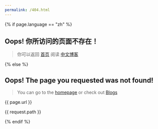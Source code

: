 ```yaml
---
permalink: /404.html
---
```


{% if page.language == "zh" %}

## Oops! 你所访问的页面不存在！
> 你可以返回 [首页](https://spacevim.org/cn/) 阅读 [中文博客](https://spacevim.org/cn/blog/)

{% else %}

## Oops! The page you requested was not found!
> You can go to the [homepage](https://spacevim.org) or check out [Blogs](https://spacevim.org/blog/)

{{ page.url }}

{{ request.path }}

{% endif %}
